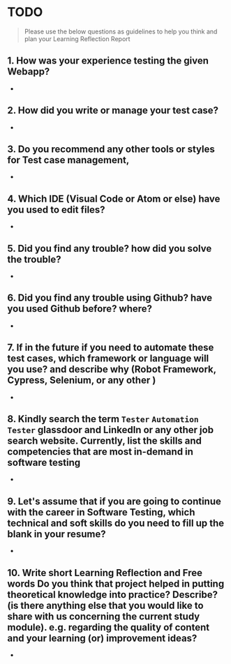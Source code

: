 
# TODO


> Please use the below questions as guidelines to help you think and plan your Learning Reflection Report

## 1. How was your experience testing the given Webapp?
- 
     

## 2. How did you write or manage your test case?
- 
    

## 3. Do you recommend any other tools or styles for Test case management, 
 -     


## 4. Which IDE (Visual Code or Atom or else) have you used to edit files?
- 


     
## 5. Did you find any trouble? how did you solve the trouble?
-


## 6. Did you find any trouble using Github? have you used Github before? where?
-
 

      

## 7. If in the future if you need to automate these test cases, which framework or language will you use? and describe why (Robot Framework, Cypress, Selenium, or any other )
- 



## 8. Kindly search the term `Tester` `Automation Tester` glassdoor and LinkedIn or any other job search website. Currently, list the skills and competencies that are most in-demand in software testing
- 



## 9. **Let's assume** that if you are going to continue with the career in Software Testing, which technical and soft skills do you need to fill up the blank in your resume?
- 




## 10. Write short Learning Reflection and  Free words Do you think that project helped in putting theoretical knowledge into practice? Describe? (is there anything else that you would like to share with us concerning the current study module). e.g. regarding the quality of content and your learning (or) improvement ideas? 
-




 





